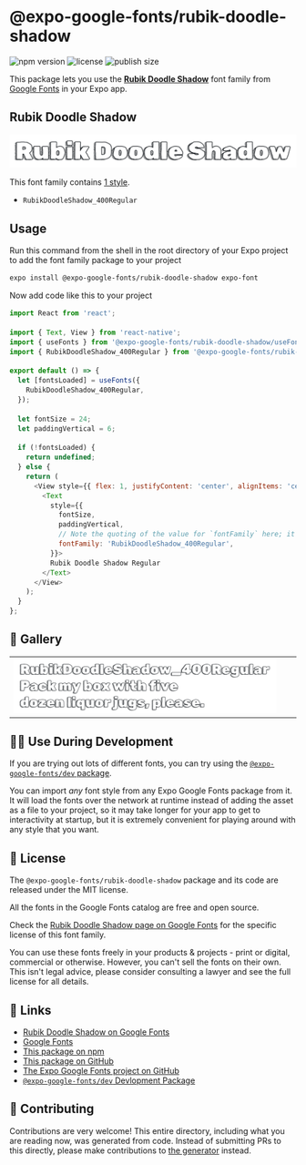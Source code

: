 # @expo-google-fonts/rubik-doodle-shadow

![npm version](https://flat.badgen.net/npm/v/@expo-google-fonts/rubik-doodle-shadow)
![license](https://flat.badgen.net/github/license/expo/google-fonts)
![publish size](https://flat.badgen.net/packagephobia/install/@expo-google-fonts/rubik-doodle-shadow)

This package lets you use the [**Rubik Doodle Shadow**](https://fonts.google.com/specimen/Rubik+Doodle+Shadow) font family from [Google Fonts](https://fonts.google.com/) in your Expo app.

## Rubik Doodle Shadow

![Rubik Doodle Shadow](./font-family.png)

This font family contains [1 style](#-gallery).

- `RubikDoodleShadow_400Regular`

## Usage

Run this command from the shell in the root directory of your Expo project to add the font family package to your project
```sh
expo install @expo-google-fonts/rubik-doodle-shadow expo-font
```

Now add code like this to your project
```js
import React from 'react';

import { Text, View } from 'react-native';
import { useFonts } from '@expo-google-fonts/rubik-doodle-shadow/useFonts';
import { RubikDoodleShadow_400Regular } from '@expo-google-fonts/rubik-doodle-shadow/400Regular';

export default () => {
  let [fontsLoaded] = useFonts({
    RubikDoodleShadow_400Regular,
  });

  let fontSize = 24;
  let paddingVertical = 6;

  if (!fontsLoaded) {
    return undefined;
  } else {
    return (
      <View style={{ flex: 1, justifyContent: 'center', alignItems: 'center' }}>
        <Text
          style={{
            fontSize,
            paddingVertical,
            // Note the quoting of the value for `fontFamily` here; it expects a string!
            fontFamily: 'RubikDoodleShadow_400Regular',
          }}>
          Rubik Doodle Shadow Regular
        </Text>
      </View>
    );
  }
};

```

## 🔡 Gallery


||||
|-|-|-|
|![RubikDoodleShadow_400Regular](.//400Regular/RubikDoodleShadow_400Regular.ttf.png)||||


## 👩‍💻 Use During Development

If you are trying out lots of different fonts, you can try using the [`@expo-google-fonts/dev` package](https://github.com/freeboub/google-fonts/tree/master/font-packages/dev#readme).

You can import *any* font style from any Expo Google Fonts package from it. It will load the fonts
over the network at runtime instead of adding the asset as a file to your project, so it may take longer
for your app to get to interactivity at startup, but it is extremely convenient
for playing around with any style that you want.

## 📖 License

The `@expo-google-fonts/rubik-doodle-shadow` package and its code are released under the MIT license.

All the fonts in the Google Fonts catalog are free and open source.

Check the [Rubik Doodle Shadow page on Google Fonts](https://fonts.google.com/specimen/Rubik+Doodle+Shadow) for the specific license of this font family.

You can use these fonts freely in your products & projects - print or digital, commercial or otherwise. However, you can't sell the fonts on their own. This isn't legal advice, please consider consulting a lawyer and see the full license for all details.

## 🔗 Links

- [Rubik Doodle Shadow on Google Fonts](https://fonts.google.com/specimen/Rubik+Doodle+Shadow)
- [Google Fonts](https://fonts.google.com/)
- [This package on npm](https://www.npmjs.com/package/@expo-google-fonts/rubik-doodle-shadow)
- [This package on GitHub](https://github.com/freeboub/google-fonts/tree/master/font-packages/rubik-doodle-shadow)
- [The Expo Google Fonts project on GitHub](https://github.com/freeboub/google-fonts)
- [`@expo-google-fonts/dev` Devlopment Package](https://github.com/freeboub/google-fonts/tree/master/font-packages/dev)

## 🤝 Contributing

Contributions are very welcome! This entire directory, including what you are reading now, was generated from code. Instead of submitting PRs to this directly, please make contributions to [the generator](https://github.com/freeboub/google-fonts/tree/master/packages/generator) instead.
